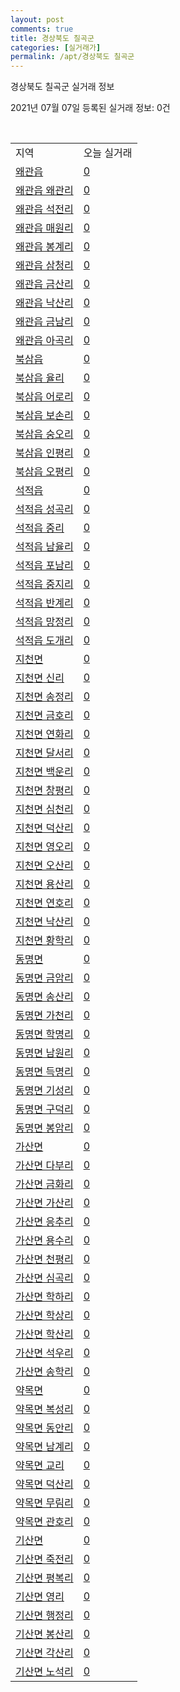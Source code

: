 ```yaml
---
layout: post
comments: true
title: 경상북도 칠곡군
categories: [실거래가]
permalink: /apt/경상북도 칠곡군
---
```


경상북도 칠곡군 실거래 정보

2021년 07월 07일 등록된 실거래 정보: 0건

<script type="text/javascript">
  google.charts.load('current', {'packages':['corechart']});
  google.charts.setOnLoadCallback(drawChart);

  function drawChart() {
    var data = google.visualization.arrayToDataTable([['거래일', '매매', '전월세', '전매'], ['20-07', 111, 39, 6], ['20-08', 147, 63, 3], ['20-09', 159, 73, 8], ['20-10', 151, 88, 12], ['20-11', 202, 86, 3], ['20-12', 226, 81, 1], ['21-01', 213, 65, 0], ['21-02', 179, 54, 0], ['21-03', 227, 58, 2], ['21-04', 182, 50, 0], ['21-05', 182, 52, 0], ['21-06', 137, 24, 0], ['21-07', 9, 0, 0]]);

    var options = {
      title: '최근 유형별 거래량 추이',
      legend: { position: 'bottom' }
    };

    var chart = new google.visualization.LineChart(document.getElementById('columnchart_material'));
    chart.draw(data, (options));
  }
</script>

<div id="columnchart_material" style="width: 95%; margin-left: -35px"></div>
<br>
<table class="sortable">
  <tr>
    <td>지역</td>
    <td>오늘 실거래</td>
  </tr>

  
  <tr class="item">
    <td><a href="경상북도 칠곡군 왜관읍">왜관읍</a></td>
    <td><a href="경상북도 칠곡군 왜관읍">0</a></td>
  </tr>
    

  <tr class="item">
    <td><a href="경상북도 칠곡군 왜관읍 왜관리">왜관읍 왜관리</a></td>
    <td><a href="경상북도 칠곡군 왜관읍 왜관리">0</a></td>
  </tr>
    

  <tr class="item">
    <td><a href="경상북도 칠곡군 왜관읍 석전리">왜관읍 석전리</a></td>
    <td><a href="경상북도 칠곡군 왜관읍 석전리">0</a></td>
  </tr>
    

  <tr class="item">
    <td><a href="경상북도 칠곡군 왜관읍 매원리">왜관읍 매원리</a></td>
    <td><a href="경상북도 칠곡군 왜관읍 매원리">0</a></td>
  </tr>
    

  <tr class="item">
    <td><a href="경상북도 칠곡군 왜관읍 봉계리">왜관읍 봉계리</a></td>
    <td><a href="경상북도 칠곡군 왜관읍 봉계리">0</a></td>
  </tr>
    

  <tr class="item">
    <td><a href="경상북도 칠곡군 왜관읍 삼청리">왜관읍 삼청리</a></td>
    <td><a href="경상북도 칠곡군 왜관읍 삼청리">0</a></td>
  </tr>
    

  <tr class="item">
    <td><a href="경상북도 칠곡군 왜관읍 금산리">왜관읍 금산리</a></td>
    <td><a href="경상북도 칠곡군 왜관읍 금산리">0</a></td>
  </tr>
    

  <tr class="item">
    <td><a href="경상북도 칠곡군 왜관읍 낙산리">왜관읍 낙산리</a></td>
    <td><a href="경상북도 칠곡군 왜관읍 낙산리">0</a></td>
  </tr>
    

  <tr class="item">
    <td><a href="경상북도 칠곡군 왜관읍 금남리">왜관읍 금남리</a></td>
    <td><a href="경상북도 칠곡군 왜관읍 금남리">0</a></td>
  </tr>
    

  <tr class="item">
    <td><a href="경상북도 칠곡군 왜관읍 아곡리">왜관읍 아곡리</a></td>
    <td><a href="경상북도 칠곡군 왜관읍 아곡리">0</a></td>
  </tr>
    

  <tr class="item">
    <td><a href="경상북도 칠곡군 북삼읍">북삼읍</a></td>
    <td><a href="경상북도 칠곡군 북삼읍">0</a></td>
  </tr>
    

  <tr class="item">
    <td><a href="경상북도 칠곡군 북삼읍 율리">북삼읍 율리</a></td>
    <td><a href="경상북도 칠곡군 북삼읍 율리">0</a></td>
  </tr>
    

  <tr class="item">
    <td><a href="경상북도 칠곡군 북삼읍 어로리">북삼읍 어로리</a></td>
    <td><a href="경상북도 칠곡군 북삼읍 어로리">0</a></td>
  </tr>
    

  <tr class="item">
    <td><a href="경상북도 칠곡군 북삼읍 보손리">북삼읍 보손리</a></td>
    <td><a href="경상북도 칠곡군 북삼읍 보손리">0</a></td>
  </tr>
    

  <tr class="item">
    <td><a href="경상북도 칠곡군 북삼읍 숭오리">북삼읍 숭오리</a></td>
    <td><a href="경상북도 칠곡군 북삼읍 숭오리">0</a></td>
  </tr>
    

  <tr class="item">
    <td><a href="경상북도 칠곡군 북삼읍 인평리">북삼읍 인평리</a></td>
    <td><a href="경상북도 칠곡군 북삼읍 인평리">0</a></td>
  </tr>
    

  <tr class="item">
    <td><a href="경상북도 칠곡군 북삼읍 오평리">북삼읍 오평리</a></td>
    <td><a href="경상북도 칠곡군 북삼읍 오평리">0</a></td>
  </tr>
    

  <tr class="item">
    <td><a href="경상북도 칠곡군 석적읍">석적읍</a></td>
    <td><a href="경상북도 칠곡군 석적읍">0</a></td>
  </tr>
    

  <tr class="item">
    <td><a href="경상북도 칠곡군 석적읍 성곡리">석적읍 성곡리</a></td>
    <td><a href="경상북도 칠곡군 석적읍 성곡리">0</a></td>
  </tr>
    

  <tr class="item">
    <td><a href="경상북도 칠곡군 석적읍 중리">석적읍 중리</a></td>
    <td><a href="경상북도 칠곡군 석적읍 중리">0</a></td>
  </tr>
    

  <tr class="item">
    <td><a href="경상북도 칠곡군 석적읍 남율리">석적읍 남율리</a></td>
    <td><a href="경상북도 칠곡군 석적읍 남율리">0</a></td>
  </tr>
    

  <tr class="item">
    <td><a href="경상북도 칠곡군 석적읍 포남리">석적읍 포남리</a></td>
    <td><a href="경상북도 칠곡군 석적읍 포남리">0</a></td>
  </tr>
    

  <tr class="item">
    <td><a href="경상북도 칠곡군 석적읍 중지리">석적읍 중지리</a></td>
    <td><a href="경상북도 칠곡군 석적읍 중지리">0</a></td>
  </tr>
    

  <tr class="item">
    <td><a href="경상북도 칠곡군 석적읍 반계리">석적읍 반계리</a></td>
    <td><a href="경상북도 칠곡군 석적읍 반계리">0</a></td>
  </tr>
    

  <tr class="item">
    <td><a href="경상북도 칠곡군 석적읍 망정리">석적읍 망정리</a></td>
    <td><a href="경상북도 칠곡군 석적읍 망정리">0</a></td>
  </tr>
    

  <tr class="item">
    <td><a href="경상북도 칠곡군 석적읍 도개리">석적읍 도개리</a></td>
    <td><a href="경상북도 칠곡군 석적읍 도개리">0</a></td>
  </tr>
    

  <tr class="item">
    <td><a href="경상북도 칠곡군 지천면">지천면</a></td>
    <td><a href="경상북도 칠곡군 지천면">0</a></td>
  </tr>
    

  <tr class="item">
    <td><a href="경상북도 칠곡군 지천면 신리">지천면 신리</a></td>
    <td><a href="경상북도 칠곡군 지천면 신리">0</a></td>
  </tr>
    

  <tr class="item">
    <td><a href="경상북도 칠곡군 지천면 송정리">지천면 송정리</a></td>
    <td><a href="경상북도 칠곡군 지천면 송정리">0</a></td>
  </tr>
    

  <tr class="item">
    <td><a href="경상북도 칠곡군 지천면 금호리">지천면 금호리</a></td>
    <td><a href="경상북도 칠곡군 지천면 금호리">0</a></td>
  </tr>
    

  <tr class="item">
    <td><a href="경상북도 칠곡군 지천면 연화리">지천면 연화리</a></td>
    <td><a href="경상북도 칠곡군 지천면 연화리">0</a></td>
  </tr>
    

  <tr class="item">
    <td><a href="경상북도 칠곡군 지천면 달서리">지천면 달서리</a></td>
    <td><a href="경상북도 칠곡군 지천면 달서리">0</a></td>
  </tr>
    

  <tr class="item">
    <td><a href="경상북도 칠곡군 지천면 백운리">지천면 백운리</a></td>
    <td><a href="경상북도 칠곡군 지천면 백운리">0</a></td>
  </tr>
    

  <tr class="item">
    <td><a href="경상북도 칠곡군 지천면 창평리">지천면 창평리</a></td>
    <td><a href="경상북도 칠곡군 지천면 창평리">0</a></td>
  </tr>
    

  <tr class="item">
    <td><a href="경상북도 칠곡군 지천면 심천리">지천면 심천리</a></td>
    <td><a href="경상북도 칠곡군 지천면 심천리">0</a></td>
  </tr>
    

  <tr class="item">
    <td><a href="경상북도 칠곡군 지천면 덕산리">지천면 덕산리</a></td>
    <td><a href="경상북도 칠곡군 지천면 덕산리">0</a></td>
  </tr>
    

  <tr class="item">
    <td><a href="경상북도 칠곡군 지천면 영오리">지천면 영오리</a></td>
    <td><a href="경상북도 칠곡군 지천면 영오리">0</a></td>
  </tr>
    

  <tr class="item">
    <td><a href="경상북도 칠곡군 지천면 오산리">지천면 오산리</a></td>
    <td><a href="경상북도 칠곡군 지천면 오산리">0</a></td>
  </tr>
    

  <tr class="item">
    <td><a href="경상북도 칠곡군 지천면 용산리">지천면 용산리</a></td>
    <td><a href="경상북도 칠곡군 지천면 용산리">0</a></td>
  </tr>
    

  <tr class="item">
    <td><a href="경상북도 칠곡군 지천면 연호리">지천면 연호리</a></td>
    <td><a href="경상북도 칠곡군 지천면 연호리">0</a></td>
  </tr>
    

  <tr class="item">
    <td><a href="경상북도 칠곡군 지천면 낙산리">지천면 낙산리</a></td>
    <td><a href="경상북도 칠곡군 지천면 낙산리">0</a></td>
  </tr>
    

  <tr class="item">
    <td><a href="경상북도 칠곡군 지천면 황학리">지천면 황학리</a></td>
    <td><a href="경상북도 칠곡군 지천면 황학리">0</a></td>
  </tr>
    

  <tr class="item">
    <td><a href="경상북도 칠곡군 동명면">동명면</a></td>
    <td><a href="경상북도 칠곡군 동명면">0</a></td>
  </tr>
    

  <tr class="item">
    <td><a href="경상북도 칠곡군 동명면 금암리">동명면 금암리</a></td>
    <td><a href="경상북도 칠곡군 동명면 금암리">0</a></td>
  </tr>
    

  <tr class="item">
    <td><a href="경상북도 칠곡군 동명면 송산리">동명면 송산리</a></td>
    <td><a href="경상북도 칠곡군 동명면 송산리">0</a></td>
  </tr>
    

  <tr class="item">
    <td><a href="경상북도 칠곡군 동명면 가천리">동명면 가천리</a></td>
    <td><a href="경상북도 칠곡군 동명면 가천리">0</a></td>
  </tr>
    

  <tr class="item">
    <td><a href="경상북도 칠곡군 동명면 학명리">동명면 학명리</a></td>
    <td><a href="경상북도 칠곡군 동명면 학명리">0</a></td>
  </tr>
    

  <tr class="item">
    <td><a href="경상북도 칠곡군 동명면 남원리">동명면 남원리</a></td>
    <td><a href="경상북도 칠곡군 동명면 남원리">0</a></td>
  </tr>
    

  <tr class="item">
    <td><a href="경상북도 칠곡군 동명면 득명리">동명면 득명리</a></td>
    <td><a href="경상북도 칠곡군 동명면 득명리">0</a></td>
  </tr>
    

  <tr class="item">
    <td><a href="경상북도 칠곡군 동명면 기성리">동명면 기성리</a></td>
    <td><a href="경상북도 칠곡군 동명면 기성리">0</a></td>
  </tr>
    

  <tr class="item">
    <td><a href="경상북도 칠곡군 동명면 구덕리">동명면 구덕리</a></td>
    <td><a href="경상북도 칠곡군 동명면 구덕리">0</a></td>
  </tr>
    

  <tr class="item">
    <td><a href="경상북도 칠곡군 동명면 봉암리">동명면 봉암리</a></td>
    <td><a href="경상북도 칠곡군 동명면 봉암리">0</a></td>
  </tr>
    

  <tr class="item">
    <td><a href="경상북도 칠곡군 가산면">가산면</a></td>
    <td><a href="경상북도 칠곡군 가산면">0</a></td>
  </tr>
    

  <tr class="item">
    <td><a href="경상북도 칠곡군 가산면 다부리">가산면 다부리</a></td>
    <td><a href="경상북도 칠곡군 가산면 다부리">0</a></td>
  </tr>
    

  <tr class="item">
    <td><a href="경상북도 칠곡군 가산면 금화리">가산면 금화리</a></td>
    <td><a href="경상북도 칠곡군 가산면 금화리">0</a></td>
  </tr>
    

  <tr class="item">
    <td><a href="경상북도 칠곡군 가산면 가산리">가산면 가산리</a></td>
    <td><a href="경상북도 칠곡군 가산면 가산리">0</a></td>
  </tr>
    

  <tr class="item">
    <td><a href="경상북도 칠곡군 가산면 응추리">가산면 응추리</a></td>
    <td><a href="경상북도 칠곡군 가산면 응추리">0</a></td>
  </tr>
    

  <tr class="item">
    <td><a href="경상북도 칠곡군 가산면 용수리">가산면 용수리</a></td>
    <td><a href="경상북도 칠곡군 가산면 용수리">0</a></td>
  </tr>
    

  <tr class="item">
    <td><a href="경상북도 칠곡군 가산면 천평리">가산면 천평리</a></td>
    <td><a href="경상북도 칠곡군 가산면 천평리">0</a></td>
  </tr>
    

  <tr class="item">
    <td><a href="경상북도 칠곡군 가산면 심곡리">가산면 심곡리</a></td>
    <td><a href="경상북도 칠곡군 가산면 심곡리">0</a></td>
  </tr>
    

  <tr class="item">
    <td><a href="경상북도 칠곡군 가산면 학하리">가산면 학하리</a></td>
    <td><a href="경상북도 칠곡군 가산면 학하리">0</a></td>
  </tr>
    

  <tr class="item">
    <td><a href="경상북도 칠곡군 가산면 학상리">가산면 학상리</a></td>
    <td><a href="경상북도 칠곡군 가산면 학상리">0</a></td>
  </tr>
    

  <tr class="item">
    <td><a href="경상북도 칠곡군 가산면 학산리">가산면 학산리</a></td>
    <td><a href="경상북도 칠곡군 가산면 학산리">0</a></td>
  </tr>
    

  <tr class="item">
    <td><a href="경상북도 칠곡군 가산면 석우리">가산면 석우리</a></td>
    <td><a href="경상북도 칠곡군 가산면 석우리">0</a></td>
  </tr>
    

  <tr class="item">
    <td><a href="경상북도 칠곡군 가산면 송학리">가산면 송학리</a></td>
    <td><a href="경상북도 칠곡군 가산면 송학리">0</a></td>
  </tr>
    

  <tr class="item">
    <td><a href="경상북도 칠곡군 약목면">약목면</a></td>
    <td><a href="경상북도 칠곡군 약목면">0</a></td>
  </tr>
    

  <tr class="item">
    <td><a href="경상북도 칠곡군 약목면 복성리">약목면 복성리</a></td>
    <td><a href="경상북도 칠곡군 약목면 복성리">0</a></td>
  </tr>
    

  <tr class="item">
    <td><a href="경상북도 칠곡군 약목면 동안리">약목면 동안리</a></td>
    <td><a href="경상북도 칠곡군 약목면 동안리">0</a></td>
  </tr>
    

  <tr class="item">
    <td><a href="경상북도 칠곡군 약목면 남계리">약목면 남계리</a></td>
    <td><a href="경상북도 칠곡군 약목면 남계리">0</a></td>
  </tr>
    

  <tr class="item">
    <td><a href="경상북도 칠곡군 약목면 교리">약목면 교리</a></td>
    <td><a href="경상북도 칠곡군 약목면 교리">0</a></td>
  </tr>
    

  <tr class="item">
    <td><a href="경상북도 칠곡군 약목면 덕산리">약목면 덕산리</a></td>
    <td><a href="경상북도 칠곡군 약목면 덕산리">0</a></td>
  </tr>
    

  <tr class="item">
    <td><a href="경상북도 칠곡군 약목면 무림리">약목면 무림리</a></td>
    <td><a href="경상북도 칠곡군 약목면 무림리">0</a></td>
  </tr>
    

  <tr class="item">
    <td><a href="경상북도 칠곡군 약목면 관호리">약목면 관호리</a></td>
    <td><a href="경상북도 칠곡군 약목면 관호리">0</a></td>
  </tr>
    

  <tr class="item">
    <td><a href="경상북도 칠곡군 기산면">기산면</a></td>
    <td><a href="경상북도 칠곡군 기산면">0</a></td>
  </tr>
    

  <tr class="item">
    <td><a href="경상북도 칠곡군 기산면 죽전리">기산면 죽전리</a></td>
    <td><a href="경상북도 칠곡군 기산면 죽전리">0</a></td>
  </tr>
    

  <tr class="item">
    <td><a href="경상북도 칠곡군 기산면 평복리">기산면 평복리</a></td>
    <td><a href="경상북도 칠곡군 기산면 평복리">0</a></td>
  </tr>
    

  <tr class="item">
    <td><a href="경상북도 칠곡군 기산면 영리">기산면 영리</a></td>
    <td><a href="경상북도 칠곡군 기산면 영리">0</a></td>
  </tr>
    

  <tr class="item">
    <td><a href="경상북도 칠곡군 기산면 행정리">기산면 행정리</a></td>
    <td><a href="경상북도 칠곡군 기산면 행정리">0</a></td>
  </tr>
    

  <tr class="item">
    <td><a href="경상북도 칠곡군 기산면 봉산리">기산면 봉산리</a></td>
    <td><a href="경상북도 칠곡군 기산면 봉산리">0</a></td>
  </tr>
    

  <tr class="item">
    <td><a href="경상북도 칠곡군 기산면 각산리">기산면 각산리</a></td>
    <td><a href="경상북도 칠곡군 기산면 각산리">0</a></td>
  </tr>
    

  <tr class="item">
    <td><a href="경상북도 칠곡군 기산면 노석리">기산면 노석리</a></td>
    <td><a href="경상북도 칠곡군 기산면 노석리">0</a></td>
  </tr>
    


</table>


    